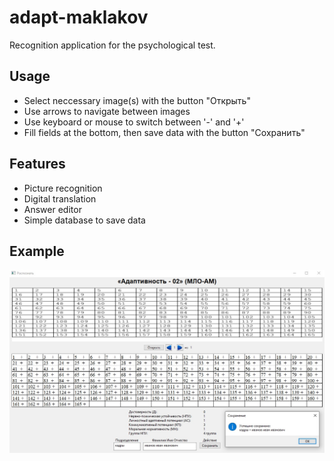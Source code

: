 # adapt-maklakov
Recognition application for the psychological test.

## Usage
- Select neccessary image(s) with the button "Открыть"
- Use arrows to navigate between images
- Use keyboard or mouse to switch between '-' and '+'
- Fill fields at the bottom, then save data with the button "Сохранить"

## Features
- Picture recognition
- Digital translation
- Answer editor
- Simple database to save data

## Example
![Example](example.jpg)